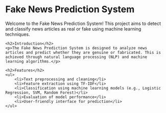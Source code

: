 <!DOCTYPE html>
<html lang="en">
<head>
    <meta charset="UTF-8">
    <meta name="viewport" content="width=device-width, initial-scale=1.0">
    <title>Fake News Prediction System</title>
</head>
<body>
    <h1>Fake News Prediction System</h1>
    <p>Welcome to the Fake News Prediction System! This project aims to detect and classify news articles as real or fake using machine learning techniques.</p>

    <h2>Introduction</h2>
    <p>The Fake News Prediction System is designed to analyze news articles and predict whether they are genuine or fabricated. This is achieved through natural language processing (NLP) and machine learning algorithms.</p>

    <h2>Features</h2>
    <ul>
        <li>Text preprocessing and cleaning</li>
        <li>Feature extraction using TF-IDF</li>
        <li>Classification using machine learning models (e.g., Logistic Regression, SVM, Random Forest)</li>
        <li>Evaluation of model performance</li>
        <li>User-friendly interface for prediction</li>
    </ul>
</body>
</html>
